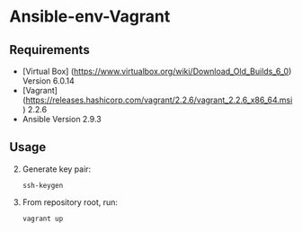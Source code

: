 # Ansible-env-Vagrant


## Requirements
* [Virtual Box] (https://www.virtualbox.org/wiki/Download_Old_Builds_6_0) Version 6.0.14 
* [Vagrant] (https://releases.hashicorp.com/vagrant/2.2.6/vagrant_2.2.6_x86_64.msi) 2.2.6
* Ansible Version 2.9.3

## Usage
2. Generate key pair:
   ```Shell
   ssh-keygen
   ```

3. From repository root, run:
   ```Shell
   vagrant up
   ```